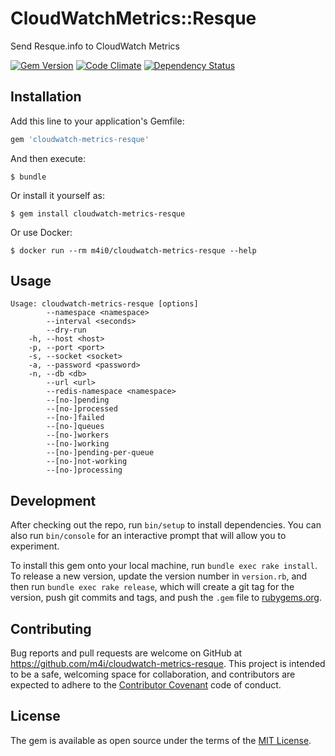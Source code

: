 # CloudWatchMetrics::Resque

Send Resque.info to CloudWatch Metrics

[![Gem Version](https://badge.fury.io/rb/cloudwatch-metrics-resque.svg)](https://badge.fury.io/rb/cloudwatch-metrics-resque)
[![Code Climate](https://codeclimate.com/github/m4i/cloudwatch-metrics-resque/badges/gpa.svg)](https://codeclimate.com/github/m4i/cloudwatch-metrics-resque)
[![Dependency Status](https://gemnasium.com/badges/github.com/m4i/cloudwatch-metrics-resque.svg)](https://gemnasium.com/github.com/m4i/cloudwatch-metrics-resque)

## Installation

Add this line to your application's Gemfile:

```ruby
gem 'cloudwatch-metrics-resque'
```

And then execute:

    $ bundle

Or install it yourself as:

    $ gem install cloudwatch-metrics-resque

Or use Docker:

    $ docker run --rm m4i0/cloudwatch-metrics-resque --help

## Usage

```
Usage: cloudwatch-metrics-resque [options]
        --namespace <namespace>
        --interval <seconds>
        --dry-run
    -h, --host <host>
    -p, --port <port>
    -s, --socket <socket>
    -a, --password <password>
    -n, --db <db>
        --url <url>
        --redis-namespace <namespace>
        --[no-]pending
        --[no-]processed
        --[no-]failed
        --[no-]queues
        --[no-]workers
        --[no-]working
        --[no-]pending-per-queue
        --[no-]not-working
        --[no-]processing
```

## Development

After checking out the repo, run `bin/setup` to install dependencies. You can also run `bin/console` for an interactive prompt that will allow you to experiment.

To install this gem onto your local machine, run `bundle exec rake install`. To release a new version, update the version number in `version.rb`, and then run `bundle exec rake release`, which will create a git tag for the version, push git commits and tags, and push the `.gem` file to [rubygems.org](https://rubygems.org).

## Contributing

Bug reports and pull requests are welcome on GitHub at https://github.com/m4i/cloudwatch-metrics-resque. This project is intended to be a safe, welcoming space for collaboration, and contributors are expected to adhere to the [Contributor Covenant](http://contributor-covenant.org) code of conduct.

## License

The gem is available as open source under the terms of the [MIT License](http://opensource.org/licenses/MIT).
